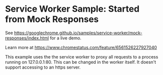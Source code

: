 Service Worker Sample: Started from Mock Responses
===
See https://googlechrome.github.io/samples/service-worker/mock-responses/index.html for a live demo.

Learn more at https://www.chromestatus.com/feature/6561526227927040

This example uses the the service worker to proxy all requests to a process running on 127.0.0.1:80.
This can be changed in the worker itself. It doesn't support accessing to an https server.
